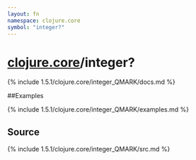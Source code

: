 ```yaml
---
layout: fn
namespace: clojure.core
symbol: "integer?"
---
```


# [clojure.core](../)/integer?

{% include 1.5.1/clojure.core/integer_QMARK/docs.md %}

##Examples

{% include 1.5.1/clojure.core/integer_QMARK/examples.md %}
## Source
{% include 1.5.1/clojure.core/integer_QMARK/src.md %}

